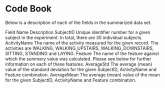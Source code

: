 Code Book
=====

Below is a description of each of the fields in the summarized data set.


Field Name      Description
SubjectID       Unique identifier number for a given subject in the experiment. In total, there are 30 individual subjects.
ActivityName    The name of the activity measured for the given record. The activities are WALKING, WALKING_UPSTAIRS,
                WALKING_DOWNSTAIRS, SITTING, STANDING and LAYING.
Feature         The name of the feature against which the summary value was calculated. Please see below for further information
                on each of these features.
AverageStd      The average (mean) value of the standard deviation for the given SubjectID, ActivityName and Feature combination.
AverageMean     The average (mean) value of the mean for the given SubjectID, ActivityName and Feature combination.
